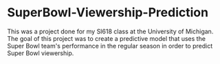 # SuperBowl-Viewership-Prediction

This was a project done for my SI618 class at the University of Michigan. The goal of this project was to create a predictive model that uses the Super Bowl team's performance in the regular season in order to predict Super Bowl viewership. 
